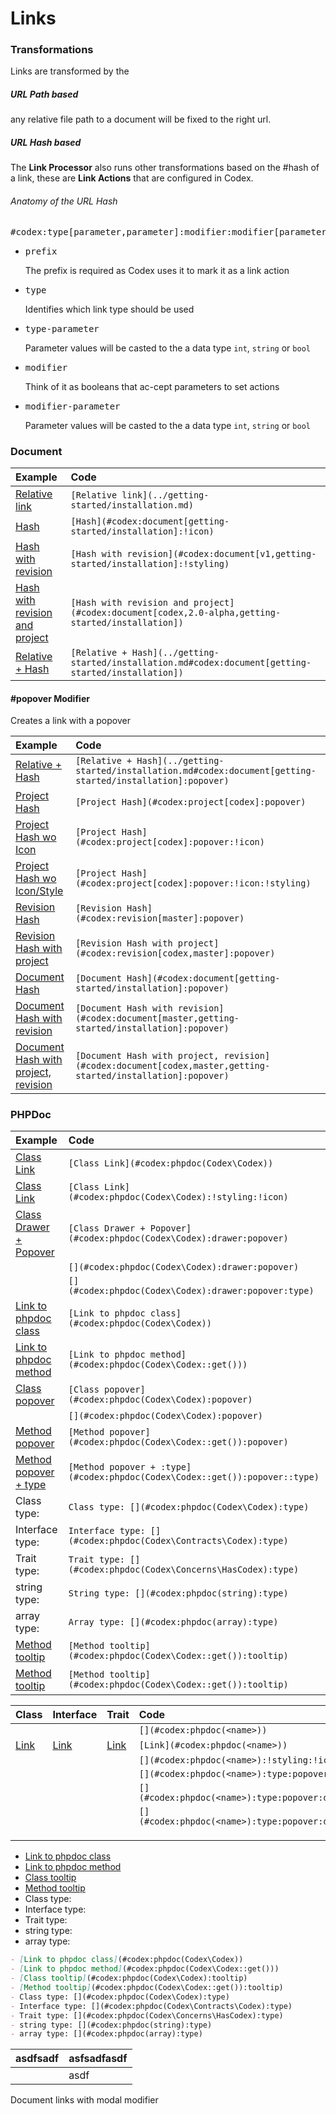 <!--
title: Links
subtitle: Processors
links:
    define:
        doc: phpdoc(Codex\Processors\Links\$1):popover
-->

# Links

<!-- [Relative + Hash](../getting-started/installation.md#codex:doc[Link]) -->

### Transformations
Links are transformed by the [](#codex:phpdoc(Codex\Processors\LinksProcessor):type:drawer:popover)

##### URL Path based
any relative file path to a document will be fixed to the right url.

##### URL Hash based 
The __Link Processor__ also runs other transformations based on the #hash of a link, 
these are __Link Actions__ that are configured in Codex.    

###### Anatomy of the URL Hash
<pre><c-c teal>#codex</c-c>:<c-c deep-orange>type[</c-c><c-c green>parameter</c-c>,<c-c green>parameter</c-c><c-c deep-orange>]</c-c>:<c-c indigo>modifier</c-c>:<c-c indigo>modifier[</c-c><c-c green>parameter</c-c>,<c-c green>parameter</c-c><c-c indigo>]</c-c>:<c-c indigo>modifier</c-c>:<c-c indigo>modifier[</c-c><c-c green>parameter</c-c><c-c indigo>]</c-c></pre>

- <pre><c-c teal>prefix</c-c></pre> The prefix is required as Codex uses it to mark it as a link action 
- <pre><c-c deep-orange>type</c-c></pre> Identifies which link type should be used 
- <pre><c-c green>type-parameter</c-c></pre> Parameter values will be casted to the a data type <code>int</code>, <code>string</code> or <code>bool</code>   
- <pre><c-c indigo>modifier</c-c></pre> Think of it as booleans that ac-cept parameters to set actions
- <pre><c-c green>modifier-parameter</c-c></pre> Parameter values will be casted to the a data type <code>int</code>, <code>string</code> or <code>bool</code>   


### Document

| Example                                                                                            | Code                                                                                                 |
|:---------------------------------------------------------------------------------------------------|:-----------------------------------------------------------------------------------------------------|
| [Relative link](../getting-started/installation.md)                                                | `[Relative link](../getting-started/installation.md)`                                                |
| [Hash](#codex:document[getting-started/installation]:!icon)                                        | `[Hash](#codex:document[getting-started/installation]:!icon)`                                        |
| [Hash with revision](#codex:document[v1,getting-started/installation]:!styling)                    | `[Hash with revision](#codex:document[v1,getting-started/installation]:!styling)`                    |
| [Hash with revision and project](#codex:document[codex,2.0-alpha,getting-started/installation])    | `[Hash with revision and project](#codex:document[codex,2.0-alpha,getting-started/installation])`    |
| [Relative + Hash](../getting-started/installation.md#codex:document[getting-started/installation]) | `[Relative + Hash](../getting-started/installation.md#codex:document[getting-started/installation])` |


#### #popover Modifier
Creates a link with a popover

| Example                                                                                                    | Code                                                                                                                         |
|:-----------------------------------------------------------------------------------------------------------|:-----------------------------------------------------------------------------------------------------------------------------|
| [Relative + Hash](../getting-started/installation.md#codex:document[getting-started/installation]:popover) | `[Relative + Hash](../getting-started/installation.md#codex:document[getting-started/installation]:popover)`                 |
| [Project Hash](#codex:project[codex]:popover)                                                              | `[Project Hash](#codex:project[codex]:popover)                                                              `                |
| [Project Hash wo Icon](#codex:project[codex]:popover:!icon)                                                | `[Project Hash](#codex:project[codex]:popover:!icon)                                                              `          |
| [Project Hash wo Icon/Style](#codex:project[codex]:popover:!icon:!styling)                                 | `[Project Hash](#codex:project[codex]:popover:!icon:!styling)                                                              ` |
| [Revision Hash](#codex:revision[master]:popover)                                                           | `[Revision Hash](#codex:revision[master]:popover)`                                                                           |
| [Revision Hash with project](#codex:revision[codex,master]:popover)                                        | `[Revision Hash with project](#codex:revision[codex,master]:popover)`                                                        |
| [Document Hash](#codex:document[getting-started/installation]:popover)                                     | `[Document Hash](#codex:document[getting-started/installation]:popover)`                                                     |
| [Document Hash with revision](#codex:document[master,getting-started/installation]:popover)                | `[Document Hash with revision](#codex:document[master,getting-started/installation]:popover)`                                |
| [Document Hash with project, revision](#codex:document[codex,master,getting-started/installation]:popover) | `[Document Hash with project, revision](#codex:document[codex,master,getting-started/installation]:popover)`                 |



<!--#### #modal Modifier
Opens a document in a modal

| Example                                                                                                    | Code                                                                                                          |
|:-----------------------------------------------------------------------------------------------------------|:--------------------------------------------------------------------------------------------------------------|
| [Relative + Hash](../getting-started/installation.md#codex:document[getting-started/installation]:modal) | `[Relative + Hash](../getting-started/installation.md#codex:document[getting-started/installation]:modal)`  |
| [Project Hash](#codex:project[codex]:modal)                                                              | `[Project Hash](#codex:project[codex]:modal)                                                              ` |
| [Revision Hash](#codex:revision[master]:modal)                                                           | `[Revision Hash](#codex:revision[master]:modal)`                                                            |
| [Revision Hash with project](#codex:revision[codex,master]:modal)                                        | `[Revision Hash with project](#codex:revision[codex,master]:modal)`                                         |
| [Document Hash](#codex:document[getting-started/installation]:modal)                                     | `[Document Hash](#codex:document[getting-started/installation]:modal)`                                      |
| [Document Hash with revision](#codex:document[master,getting-started/installation]:modal)                | `[Document Hash with revision](#codex:document[master,getting-started/installation]:modal)`                 |
| [Document Hash with project, revision](#codex:document[codex,master,getting-started/installation]:modal) | `[Document Hash with project, revision](#codex:document[codex,master,getting-started/installation]:modal)`  |
-->

### PHPDoc

| Example                                                                 | Code                                                                        |
|:------------------------------------------------------------------------|:----------------------------------------------------------------------------|
| [Class Link](#codex:phpdoc(Codex\Codex))                                | `[Class Link](#codex:phpdoc(Codex\Codex))`                                  |
| [Class Link](#codex:phpdoc(Codex\Codex):!styling:!icon)                 | `[Class Link](#codex:phpdoc(Codex\Codex):!styling:!icon)`                   |
| [Class Drawer + Popover](#codex:phpdoc(Codex\Codex):drawer:popover)     | `[Class Drawer + Popover](#codex:phpdoc(Codex\Codex):drawer:popover)`       |
| [](#codex:phpdoc(Codex\Codex):drawer:popover)                           | `[](#codex:phpdoc(Codex\Codex):drawer:popover)`                             |
| [](#codex:phpdoc(Codex\Codex):drawer:popover:type)                      | `[](#codex:phpdoc(Codex\Codex):drawer:popover:type)`                        |
| [Link to phpdoc class](#codex:phpdoc(Codex\Codex))                      | `[Link to phpdoc class](#codex:phpdoc(Codex\Codex))`                        |
| [Link to phpdoc method](#codex:phpdoc(Codex\Codex::get()))              | `[Link to phpdoc method](#codex:phpdoc(Codex\Codex::get()))`                |
| [Class popover](#codex:phpdoc(Codex\Codex):popover)                     | `[Class popover](#codex:phpdoc(Codex\Codex):popover)`                       |
| [](#codex:phpdoc(Codex\Codex):popover)                                  | `[](#codex:phpdoc(Codex\Codex):popover)`                                    |
| [Method popover](#codex:phpdoc(Codex\Codex::get()):popover)             | `[Method popover](#codex:phpdoc(Codex\Codex::get()):popover)`               |
| [Method popover + type](#codex:phpdoc(Codex\Codex::get()):popover:type) | `[Method popover + :type](#codex:phpdoc(Codex\Codex::get()):popover::type)` |
| Class type: [](#codex:phpdoc(Codex\Codex):type)                         | `Class type: [](#codex:phpdoc(Codex\Codex):type)`                           |
| Interface type: [](#codex:phpdoc(Codex\Contracts\Codex):type)           | `Interface type: [](#codex:phpdoc(Codex\Contracts\Codex):type)`             |
| Trait type: [](#codex:phpdoc(Codex\Concerns\HasCodex):type)             | `Trait type: [](#codex:phpdoc(Codex\Concerns\HasCodex):type)`               |
| string type: [](#codex:phpdoc(string):type)                             | `String type: [](#codex:phpdoc(string):type)`                               |
| array type: [](#codex:phpdoc(array):type)                               | `Array type: [](#codex:phpdoc(array):type)`                                 |
| [Method tooltip](#codex:phpdoc(Codex\Codex::get()):tooltip)             | `[Method tooltip](#codex:phpdoc(Codex\Codex::get()):tooltip)`               |
| [Method tooltip](#codex:phpdoc(Codex\Codex::get()):tooltip)             | `[Method tooltip](#codex:phpdoc(Codex\Codex::get()):tooltip)`               |


| Class                                              | Interface                                                    | Trait                                                          | Code                                            |
|:---------------------------------------------------|:-------------------------------------------------------------|:---------------------------------------------------------------|:------------------------------------------------|
| [](#codex:phpdoc(Codex\Codex))                     | [](#codex:phpdoc(Codex\Contracts\Codex))                     | [](#codex:phpdoc(Codex\Concerns\Bootable))                     | `[](#codex:phpdoc(<name>))`                     |
| [Link](#codex:phpdoc(Codex\Codex))                 | [Link](#codex:phpdoc(Codex\Contracts\Codex))                 | [Link](#codex:phpdoc(Codex\Concerns\Bootable))                 | `[Link](#codex:phpdoc(<name>))`                 |
| [](#codex:phpdoc(Codex\Codex):!styling:!icon)      | [](#codex:phpdoc(Codex\Contracts\Codex):!styling:!icon)      | [](#codex:phpdoc(Codex\Concerns\Bootable):!styling:!icon)      | `[](#codex:phpdoc(<name>):!styling:!icon)`      |
| [](#codex:phpdoc(Codex\Codex):type:popover)        | [](#codex:phpdoc(Codex\Contracts\Codex):type:popover)        | [](#codex:phpdoc(Codex\Concerns\Bootable):type:popover)        | `[](#codex:phpdoc(<name>):type:popover)`        |
| [](#codex:phpdoc(Codex\Codex):type:popover:drawer) | [](#codex:phpdoc(Codex\Contracts\Codex):type:popover:drawer) | [](#codex:phpdoc(Codex\Concerns\Bootable):type:popover:drawer) | `[](#codex:phpdoc(<name>):type:popover:drawer)` |
| [](#codex:phpdoc(Codex\Codex):type)                | [](#codex:phpdoc(Codex\Contracts\Codex):type)                | [](#codex:phpdoc(Codex\Concerns\Bootable):type)                | `[](#codex:phpdoc(<name>):type:popover:drawer)` |
|                                                    |                                                              |                                                                |                                                 |
|                                                    |                                                              |                                                                |                                                 |
|                                                    |                                                              |                                                                |                                                 |




- [Link to phpdoc class](#codex:phpdoc(Codex\Codex))           
- [Link to phpdoc method](#codex:phpdoc(Codex\Codex::get()))   
- [Class tooltip](#codex:phpdoc(Codex\Codex):tooltip)          
- [Method tooltip](#codex:phpdoc(Codex\Codex::get()):tooltip)  
- Class type: [](#codex:phpdoc(Codex\Codex):type)              
- Interface type: [](#codex:phpdoc(Codex\Contracts\Codex):type)
- Trait type: [](#codex:phpdoc(Codex\Concerns\HasCodex):type)  
- string type: [](#codex:phpdoc(string):type)                  
- array type: [](#codex:phpdoc(array):type)                    

```markdown
- [Link to phpdoc class](#codex:phpdoc(Codex\Codex))           
- [Link to phpdoc method](#codex:phpdoc(Codex\Codex::get()))   
- [Class tooltip](#codex:phpdoc(Codex\Codex):tooltip)          
- [Method tooltip](#codex:phpdoc(Codex\Codex::get()):tooltip)  
- Class type: [](#codex:phpdoc(Codex\Codex):type)              
- Interface type: [](#codex:phpdoc(Codex\Contracts\Codex):type)
- Trait type: [](#codex:phpdoc(Codex\Concerns\HasCodex):type)  
- string type: [](#codex:phpdoc(string):type)                  
- array type: [](#codex:phpdoc(array):type)                 
```    

| asdfsadf | asfsadfasdf |
|:---------|:------------|
|          | asdf        |


Document links with modal modifier 
